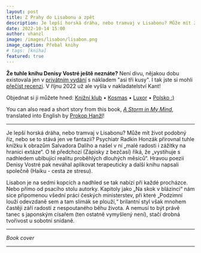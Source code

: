 ```yaml
---
layout: post
title: Z Prahy do Lisabonu a zpět
description: Je lepší horská dráha, nebo tramvaj v Lisabonu? Může mít život podobný říz, nebo se to stává jen ve fantazii? Psychiatr Radkin Honzák přirovnal tuhle knížku k obrazům Salvadora Daliho a našel v ní „malé radosti i zážitky na hranici extáze“.
date: 2022-10-14 15:00
author: vhanzl
image: /images/lisabon/lisabon.png
image_caption: Přebal knihy
# tags: [kniha]
featured: true
---
```


**Že tuhle knihu Denisy Vostré ještě neznáte?** Není divu, nějakou dobu existovala jen v [privátním vydání]({{site.baseurl}}/images/lisabon/privatni_vydani.jpg) s nákladem "asi tři kusy". I tak jste si mohli [přečíst recenzi](https://blog.aktualne.cz/blogy/radkin-honzak.php?itemid=42609). V říjnu 2022 už ale vyšla v nakladatelství Kant!

Objednat si ji můžete hned: [Knižní klub](https://www.knizniklub.cz/knihy/628607-z-prahy-do-lisabonu-a-zpet.html?show#main) • [Kosmas](https://www.kosmas.cz/knihy/514499/z-prahy-do-lisabonu-a-zpet/) • [Luxor](https://www.luxor.cz/v/1922863/z-prahy-do-lisabonu-a-zpet) • [Polsko :\)](https://czeskieklimaty.pl/ksiazka/z-prahy-do-lisabonu-a-zpet,9788074373893)

You can also read a short story from this book, [_A Storm in My Mind_]({{site.baseurl}}/a-storm-in-my-mind), translated into English by [Prokop Hanžl](https://dustah.com)!

---

Je lepší horská dráha, nebo tramvaj v Lisabonu? Může mít život podobný říz, nebo se to stává jen ve fantazii? Psychiatr Radkin Honzák přirovnal tuhle knížku k obrazům Salvadora Daliho a našel v ní „malé radosti i zážitky na hranici extáze“. O té předchozí (Zápisky z bezčasí) říká, že „vystihuje s nadhledem ublbující realitu proběhlých dlouhých měsíců“. Hravou poezii Denisy Vostré pak neváhal aplikovat terapeuticky a další knihu napsali společně (Haiku - cesta ze stresu).

Lisabon je na sedmi kopcích a nadhled se tak nabízí při každé procházce. Nebo přímo od psacího stolu autorky. Kapitoly jako „Na skok v blázinci“ nám sice připomenou všední práci českých ministerstev, při které „Podzimní louží odevzdaně sem a tam slimák se plouží,“ brilantní styl však mnohem častěji září radostí z nespoutaného běhu života. A nemusí to být právě tanec s japonským císařem (ten ostatně vymyšlený není), stačí drobná tvořivost u sobotní snídaně.

---

<div class="gallery-box">
  <div class="gallery">
    <img src="{{site.baseurl}}/images/lisabon/lisabon.png" loading="lazy" alt="">
  </div>
  <em>Book cover</em>
</div>

---
